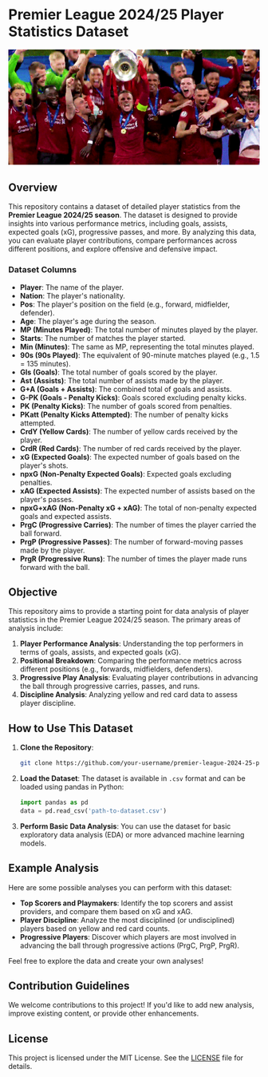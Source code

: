 # Premier League 2024/25 Player Statistics Dataset
![liv](img.webp)
## Overview

This repository contains a dataset of detailed player statistics from the **Premier League 2024/25 season**. The dataset is designed to provide insights into various performance metrics, including goals, assists, expected goals (xG), progressive passes, and more. By analyzing this data, you can evaluate player contributions, compare performances across different positions, and explore offensive and defensive impact.

### Dataset Columns

- **Player**: The name of the player.
- **Nation**: The player's nationality.
- **Pos**: The player's position on the field (e.g., forward, midfielder, defender).
- **Age**: The player's age during the season.
- **MP (Minutes Played)**: The total number of minutes played by the player.
- **Starts**: The number of matches the player started.
- **Min (Minutes)**: The same as MP, representing the total minutes played.
- **90s (90s Played)**: The equivalent of 90-minute matches played (e.g., 1.5 = 135 minutes).
- **Gls (Goals)**: The total number of goals scored by the player.
- **Ast (Assists)**: The total number of assists made by the player.
- **G+A (Goals + Assists)**: The combined total of goals and assists.
- **G-PK (Goals - Penalty Kicks)**: Goals scored excluding penalty kicks.
- **PK (Penalty Kicks)**: The number of goals scored from penalties.
- **PKatt (Penalty Kicks Attempted)**: The number of penalty kicks attempted.
- **CrdY (Yellow Cards)**: The number of yellow cards received by the player.
- **CrdR (Red Cards)**: The number of red cards received by the player.
- **xG (Expected Goals)**: The expected number of goals based on the player's shots.
- **npxG (Non-Penalty Expected Goals)**: Expected goals excluding penalties.
- **xAG (Expected Assists)**: The expected number of assists based on the player's passes.
- **npxG+xAG (Non-Penalty xG + xAG)**: The total of non-penalty expected goals and expected assists.
- **PrgC (Progressive Carries)**: The number of times the player carried the ball forward.
- **PrgP (Progressive Passes)**: The number of forward-moving passes made by the player.
- **PrgR (Progressive Runs)**: The number of times the player made runs forward with the ball.

## Objective

This repository aims to provide a starting point for data analysis of player statistics in the Premier League 2024/25 season. The primary areas of analysis include:

1. **Player Performance Analysis**: Understanding the top performers in terms of goals, assists, and expected goals (xG).
2. **Positional Breakdown**: Comparing the performance metrics across different positions (e.g., forwards, midfielders, defenders).
3. **Progressive Play Analysis**: Evaluating player contributions in advancing the ball through progressive carries, passes, and runs.
4. **Discipline Analysis**: Analyzing yellow and red card data to assess player discipline.

## How to Use This Dataset

1. **Clone the Repository**:
    ```bash
    git clone https://github.com/your-username/premier-league-2024-25-player-stats.git
    ```

2. **Load the Dataset**:
    The dataset is available in `.csv` format and can be loaded using pandas in Python:
    ```python
    import pandas as pd
    data = pd.read_csv('path-to-dataset.csv')
    ```

3. **Perform Basic Data Analysis**:
    You can use the dataset for basic exploratory data analysis (EDA) or more advanced machine learning models.

## Example Analysis

Here are some possible analyses you can perform with this dataset:

- **Top Scorers and Playmakers**: Identify the top scorers and assist providers, and compare them based on xG and xAG.
- **Player Discipline**: Analyze the most disciplined (or undisciplined) players based on yellow and red card counts.
- **Progressive Players**: Discover which players are most involved in advancing the ball through progressive actions (PrgC, PrgP, PrgR).

Feel free to explore the data and create your own analyses!

## Contribution Guidelines

We welcome contributions to this project! If you'd like to add new analysis, improve existing content, or provide other enhancements.

## License

This project is licensed under the MIT License. See the [LICENSE](LICENSE) file for details.

